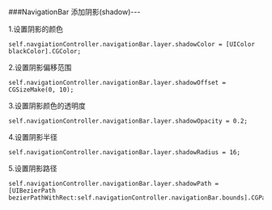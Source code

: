 ###NavigationBar 添加阴影(shadow)---

1.设置阴影的颜色

	self.navgiationController.navigationBar.layer.shadowColor = [UIColor blackColor].CGColor;
2.设置阴影偏移范围

	self.navigationController.navigationBar.layer.shadowOffset = CGSizeMake(0, 10);

3.设置阴影颜色的透明度

	self.navigationController.navigationBar.layer.shadowOpacity = 0.2;

4.设置阴影半径

	self.navigationController.navigationBar.layer.shadowRadius = 16;

5.设置阴影路径

	self.navigationController.navigationBar.layer.shadowPath = [UIBezierPath bezierPathWithRect:self.navigationController.navigationBar.bounds].CGPath;